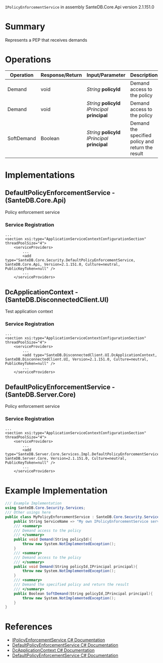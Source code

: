 `IPolicyEnforcementService` in assembly SanteDB.Core.Api version 2.1.151.0

# Summary
Represents a PEP that receives demands

# Operations

|Operation|Response/Return|Input/Parameter|Description|
|-|-|-|-|
|Demand|void|*String* **policyId**|Demand access to the policy|
|Demand|void|*String* **policyId**<br/>*IPrincipal* **principal**|Demand access to the policy|
|SoftDemand|Boolean|*String* **policyId**<br/>*IPrincipal* **principal**|Demand the specified policy and return the result|

# Implementations


## DefaultPolicyEnforcementService - (SanteDB.Core.Api)
Policy enforcement service

### Service Registration
```markup
...
<section xsi:type="ApplicationServiceContextConfigurationSection" threadPoolSize="4">
	<serviceProviders>
		...
		<add type="SanteDB.Core.Security.DefaultPolicyEnforcementService, SanteDB.Core.Api, Version=2.1.151.0, Culture=neutral, PublicKeyToken=null" />
		...
	</serviceProviders>
```

## DcApplicationContext - (SanteDB.DisconnectedClient.UI)
Test application context

### Service Registration
```markup
...
<section xsi:type="ApplicationServiceContextConfigurationSection" threadPoolSize="4">
	<serviceProviders>
		...
		<add type="SanteDB.DisconnectedClient.UI.DcApplicationContext, SanteDB.DisconnectedClient.UI, Version=2.1.151.0, Culture=neutral, PublicKeyToken=null" />
		...
	</serviceProviders>
```

## DefaultPolicyEnforcementService - (SanteDB.Server.Core)
Policy enforcement service

### Service Registration
```markup
...
<section xsi:type="ApplicationServiceContextConfigurationSection" threadPoolSize="4">
	<serviceProviders>
		...
		<add type="SanteDB.Server.Core.Services.Impl.DefaultPolicyEnforcementService, SanteDB.Server.Core, Version=2.1.151.0, Culture=neutral, PublicKeyToken=null" />
		...
	</serviceProviders>
```
# Example Implementation
```csharp
/// Example Implementation
using SanteDB.Core.Security.Services;
/// Other usings here
public class MyPolicyEnforcementService : SanteDB.Core.Security.Services.IPolicyEnforcementService { 
	public String ServiceName => "My own IPolicyEnforcementService service";
	/// <summary>
	/// Demand access to the policy
	/// </summary>
	public void Demand(String policyId){
		throw new System.NotImplementedException();
	}
	/// <summary>
	/// Demand access to the policy
	/// </summary>
	public void Demand(String policyId,IPrincipal principal){
		throw new System.NotImplementedException();
	}
	/// <summary>
	/// Demand the specified policy and return the result
	/// </summary>
	public Boolean SoftDemand(String policyId,IPrincipal principal){
		throw new System.NotImplementedException();
	}
}
```

# References

* [IPolicyEnforcementService C# Documentation](http://santesuite.org/assets/doc/net/html/T_SanteDB_Core_Security_Services_IPolicyEnforcementService.htm)
* [DefaultPolicyEnforcementService C# Documentation](http://santesuite.org/assets/doc/net/html/T_SanteDB_Core_Security_DefaultPolicyEnforcementService.htm)
* [DcApplicationContext C# Documentation](http://santesuite.org/assets/doc/net/html/T_SanteDB_DisconnectedClient_UI_DcApplicationContext.htm)
* [DefaultPolicyEnforcementService C# Documentation](http://santesuite.org/assets/doc/net/html/T_SanteDB_Server_Core_Services_Impl_DefaultPolicyEnforcementService.htm)
